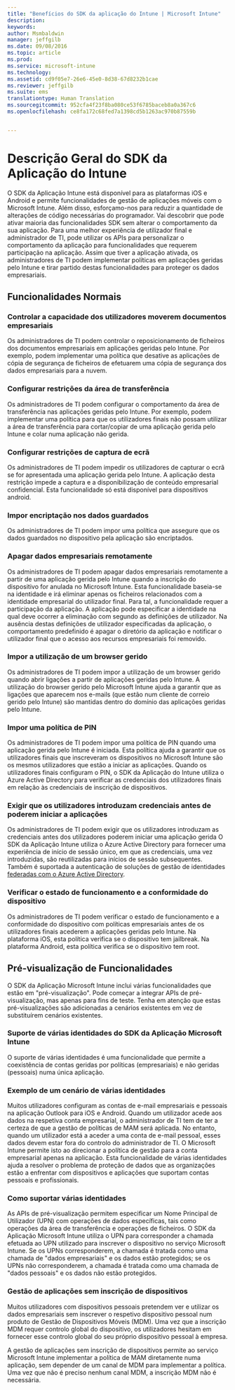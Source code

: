 ```yaml
---
title: "Benefícios do SDK da aplicação do Intune | Microsoft Intune"
description: 
keywords: 
author: Msmbaldwin
manager: jeffgilb
ms.date: 09/08/2016
ms.topic: article
ms.prod: 
ms.service: microsoft-intune
ms.technology: 
ms.assetid: cd9f05e7-26e6-45e0-8d38-67d8232b1cae
ms.reviewer: jeffgilb
ms.suite: ems
translationtype: Human Translation
ms.sourcegitcommit: 952cfa4f23f8ba080ce53f6785baceb8a0a367c6
ms.openlocfilehash: ce8fa172c68fed7a1398cd5b1263ac970b87559b


---
```


# Descrição Geral do SDK da Aplicação do Intune
O SDK da Aplicação Intune está disponível para as plataformas iOS e Android e permite funcionalidades de gestão de aplicações móveis com o Microsoft Intune. Além disso, esforçamo-nos para reduzir a quantidade de alterações de código necessárias do programador. Vai descobrir que pode ativar maioria das funcionalidades SDK sem alterar o comportamento da sua aplicação. Para uma melhor experiência de utilizador final e administrador de TI, pode utilizar os APIs para personalizar o comportamento da aplicação para funcionalidades que requerem participação na aplicação. Assim que tiver a aplicação ativada, os administradores de TI podem implementar políticas em aplicações geridas pelo Intune e tirar partido destas funcionalidades para proteger os dados empresariais.

## Funcionalidades Normais

### Controlar a capacidade dos utilizadores moverem documentos empresariais
Os administradores de TI podem controlar o reposicionamento de ficheiros dos documentos empresariais em aplicações geridas pelo Intune. Por exemplo, podem implementar uma política que desative as aplicações de cópia de segurança de ficheiros de efetuarem uma cópia de segurança dos dados empresariais para a nuvem.

### Configurar restrições da área de transferência
Os administradores de TI podem configurar o comportamento da área de transferência nas aplicações geridas pelo Intune. Por exemplo, podem implementar uma política para que os utilizadores finais não possam utilizar a área de transferência para cortar/copiar de uma aplicação gerida pelo Intune e colar numa aplicação não gerida.

### Configurar restrições de captura de ecrã
Os administradores de TI podem impedir os utilizadores de capturar o ecrã se for apresentada uma aplicação gerida pelo Intune. A aplicação desta restrição impede a captura e a disponibilização de conteúdo empresarial confidencial. Esta funcionalidade só está disponível para dispositivos android.

### Impor encriptação nos dados guardados
Os administradores de TI podem impor uma política que assegure que os dados guardados no dispositivo pela aplicação são encriptados.

### Apagar dados empresariais remotamente
Os administradores de TI podem apagar dados empresariais remotamente a partir de uma aplicação gerida pelo Intune quando a inscrição do dispositivo for anulada no Microsoft Intune. Esta funcionalidade baseia-se na identidade e irá eliminar apenas os ficheiros relacionados com a identidade empresarial do utilizador final. Para tal, a funcionalidade requer a participação da aplicação. A aplicação pode especificar a identidade na qual deve ocorrer a eliminação com segundo as definições de utilizador. Na ausência destas definições de utilizador especificadas da aplicação, o comportamento predefinido é apagar o diretório da aplicação e notificar o utilizador final que o acesso aos recursos empresariais foi removido.

### Impor a utilização de um browser gerido
Os administradores de TI podem impor a utilização de um browser gerido quando abrir ligações a partir de aplicações geridas pelo Intune. A utilização do browser gerido pelo Microsoft Intune ajuda a garantir que as ligações que aparecem nos e-mails (que estão num cliente de correio gerido pelo Intune) são mantidas dentro do domínio das aplicações geridas pelo Intune.

### Impor uma política de PIN
Os administradores de TI podem impor uma política de PIN quando uma aplicação gerida pelo Intune é iniciada. Esta política ajuda a garantir que os utilizadores finais que inscreveram os dispositivos no Microsoft Intune são os mesmos utilizadores que estão a iniciar as aplicações. Quando os utilizadores finais configuram o PIN, o SDK da Aplicação do Intune utiliza o Azure Active Directory para verificar as credenciais dos utilizadores finais em relação às credenciais de inscrição de dispositivos.

### Exigir que os utilizadores introduzam credenciais antes de poderem iniciar a aplicações
Os administradores de TI podem exigir que os utilizadores introduzam as credenciais antes dos utilizadores poderem iniciar uma aplicação gerida  O SDK da Aplicação Intune utiliza o Azure Active Directory para fornecer uma experiência de início de sessão único, em que as credenciais, uma vez introduzidas, são reutilizadas para inícios de sessão subsequentes. Também é suportada a autenticação de soluções de gestão de identidades [federadas com o Azure Active Directory](https://msdn.microsoft.com/library/azure/jj679342.aspx).

### Verificar o estado de funcionamento e a conformidade do dispositivo
Os administradores de TI podem verificar o estado de funcionamento e a conformidade do dispositivo com políticas empresariais antes de os utilizadores finais acederem a aplicações geridas pelo Intune. Na plataforma iOS, esta política verifica se o dispositivo tem jailbreak. Na plataforma Android, esta política verifica se o dispositivo tem root.

## Pré-visualização de Funcionalidades
O SDK da Aplicação Microsoft Intune inclui várias funcionalidades que estão em "pré-visualização". Pode começar a integrar APIs de pré-visualização, mas apenas para fins de teste. Tenha em atenção que estas pré-visualizações são adicionadas a cenários existentes em vez de substituírem cenários existentes.

### Suporte de várias identidades do SDK da Aplicação Microsoft Intune
O suporte de várias identidades é uma funcionalidade que permite a coexistência de contas geridas por políticas (empresariais) e não geridas (pessoais) numa única aplicação.

### Exemplo de um cenário de várias identidades
Muitos utilizadores configuram as contas de e-mail empresariais e pessoais na aplicação Outlook para iOS e Android. Quando um utilizador acede aos dados na respetiva conta empresarial, o administrador de TI tem de ter a certeza de que a gestão de políticas de MAM será aplicada. No entanto, quando um utilizador está a aceder a uma conta de e-mail pessoal, esses dados devem estar fora do controlo do administrador de TI. O Microsoft Intune permite isto ao direcionar a política de gestão para a conta empresarial apenas na aplicação. Esta funcionalidade de várias identidades ajuda a resolver o problema de proteção de dados que as organizações estão a enfrentar com dispositivos e aplicações que suportam contas pessoais e profissionais.

### Como suportar várias identidades
As APIs de pré-visualização permitem especificar um Nome Principal de Utilizador (UPN) com operações de dados específicas, tais como operações da área de transferência e operações de ficheiros. O SDK da Aplicação Microsoft Intune utiliza o UPN para corresponder a chamada efetuada ao UPN utilizado para inscrever o dispositivo no serviço Microsoft Intune. Se os UPNs corresponderem, a chamada é tratada como uma chamada de "dados empresariais" e os dados estão protegidos; se os UPNs não corresponderem, a chamada é tratada como uma chamada de "dados pessoais" e os dados não estão protegidos.

### Gestão de aplicações sem inscrição de dispositivos
Muitos utilizadores com dispositivos pessoais pretendem ver e utilizar os dados empresariais sem inscrever o respetivo dispositivo pessoal num produto de Gestão de Dispositivos Móveis (MDM). Uma vez que a inscrição MDM requer controlo global do dispositivo, os utilizadores hesitam em fornecer esse controlo global do seu próprio dispositivo pessoal à empresa.

A gestão de aplicações sem inscrição de dispositivos permite ao serviço Microsoft Intune implementar a política de MAM diretamente numa aplicação, sem depender de um canal de MDM para implementar a política. Uma vez que não é preciso nenhum canal MDM, a inscrição MDM não é necessária.




<!--HONumber=Sep16_HO2-->


